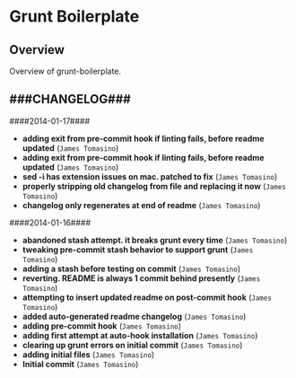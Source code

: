 # Grunt Boilerplate #

## Overview ##

Overview of grunt-boilerplate.

###CHANGELOG###
----------------------

####2014-01-17####

 * __adding exit from pre-commit hook if linting fails, before readme updated__ (`James Tomasino`)
 * __adding exit from pre-commit hook if linting fails, before readme updated__ (`James Tomasino`)
 * __sed -i has extension issues on mac. patched to fix__ (`James Tomasino`)
 * __properly stripping old changelog from file and replacing it now__ (`James Tomasino`)
 * __changelog only regenerates at end of readme__ (`James Tomasino`)

####2014-01-16####

 * __abandoned stash attempt. it breaks grunt every time__ (`James Tomasino`)
 * __tweaking pre-commit stash behavior to support grunt__ (`James Tomasino`)
 * __adding a stash before testing on commit__ (`James Tomasino`)
 * __reverting. README is always 1 commit behind presently__ (`James Tomasino`)
 * __attempting to insert updated readme on post-commit hook__ (`James Tomasino`)
 * __added auto-generated readme changelog__ (`James Tomasino`)
 * __adding pre-commit hook__ (`James Tomasino`)
 * __adding first attempt at auto-hook installation__ (`James Tomasino`)
 * __clearing up grunt errors on initial commit__ (`James Tomasino`)
 * __adding initial files__ (`James Tomasino`)
 * __Initial commit__ (`James Tomasino`)
